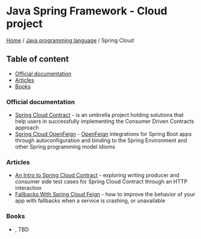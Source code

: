 # Java Spring Framework - Cloud project

[Home](../../../../README.md) / [Java programming language](../../README.md) / Spring Cloud

## Table of content

- [Official documentation](#official-documentation)
- [Articles](#articles)
- [Books](#books)


### Official documentation

- [Spring Cloud Contract](https://spring.io/projects/spring-cloud-contract) - is an umbrella project holding solutions
  that help users in successfully implementing the Consumer Driven Contracts approach
- [Spring Cloud OpenFeign](https://spring.io/projects/spring-cloud-openfeign) - [OpenFeign](https://github.com/OpenFeign/feign) 
integrations for Spring Boot apps through autoconfiguration and binding to the Spring Environment and other Spring programming model idioms


### Articles

- [An Intro to Spring Cloud Contract](https://www.baeldung.com/spring-cloud-contract) - exploring writing producer and
  consumer side test cases for Spring Cloud Contract through an HTTP interaction
- [Fallbacks With Spring Cloud Feign](https://arnoldgalovics.com/feign-fallback) - how to improve the behavior of your
  app with fallbacks when a service is crashing, or unavailable


### Books

- <name>, <author> TBD
